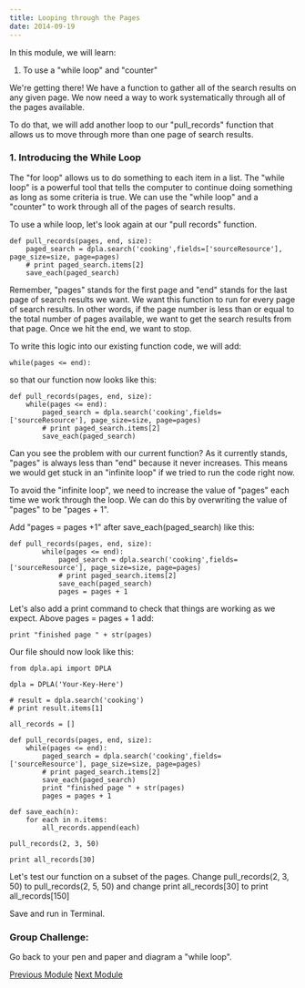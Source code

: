 ```yaml
---
title: Looping through the Pages
date: 2014-09-19
---
```


In this module, we will learn:

1. To use a "while loop" and "counter"

We're getting there! We have a function to gather all of the search results on any given page. We now need a way to work systematically through all of the pages available. 

To do that, we will add another loop to our "pull_records" function that allows us to move through more than one page of search results.

### 1. Introducing the While Loop

The "for loop" allows us to do something to each item in a list. The "while loop" is a powerful tool that tells the computer to continue doing something as long as some criteria is true. We can use the "while loop" and a "counter" to work through all of the pages of search results.

To use a while loop, let's look again at our "pull records" function.

	def pull_records(pages, end, size):
		paged_search = dpla.search('cooking',fields=['sourceResource'], page_size=size, page=pages)
		# print paged_search.items[2]			
		save_each(paged_search)

Remember, "pages" stands for the first page and "end" stands for the last page of search results we want. We want this function to run for every page of search results. In other words, if the page number is less than or equal to the total number of pages available, we want to get the search results from that page. Once we hit the end, we want to stop.

To write this logic into our existing function code, we will add:

	while(pages <= end):

so that our function now looks like this:

	def pull_records(pages, end, size):
		while(pages <= end):
			paged_search = dpla.search('cooking',fields=['sourceResource'], page_size=size, page=pages)
			# print paged_search.items[2]					
			save_each(paged_search)

Can you see the problem with our current function? As it currently stands, "pages" is always less than "end" because it never increases. This means we would get stuck in an "infinite loop" if we tried to run the code right now.

To avoid the "infinite loop", we need to increase the value of "pages" each time we work through the loop. We can do this by overwriting the value of "pages" to be "pages + 1".

Add "pages = pages +1" after <span class="command">save_each(paged_search)</span> like this:
	
	def pull_records(pages, end, size):
			while(pages <= end):
				paged_search = dpla.search('cooking',fields=['sourceResource'], page_size=size, page=pages)
				# print paged_search.items[2]					
				save_each(paged_search)
				pages = pages + 1

Let's also add a print command to check that things are working as we expect. Above <span class = "command">pages = pages + 1</span> add:

	print "finished page " + str(pages)

Our file should now look like this:

	from dpla.api import DPLA

	dpla = DPLA('Your-Key-Here')

	# result = dpla.search('cooking')
	# print result.items[1]
	
	all_records = []

	def pull_records(pages, end, size):
		while(pages <= end):
			paged_search = dpla.search('cooking',fields=['sourceResource'], page_size=size, page=pages)
			# print paged_search.items[2]
			save_each(paged_search)
			print "finished page " + str(pages)
			pages = pages + 1

	def save_each(n):
		for each in n.items:
			all_records.append(each)

	pull_records(2, 3, 50)

	print all_records[30]

Let's test our function on a subset of the pages. Change <span class="command">pull_records(2, 3, 50)</span> to <span class="command">pull_records(2, 5, 50)</span> and change <span class="command">print all_records[30]</span> to <span class="command">print all_records[150]</span>

Save and run in Terminal.

### Group Challenge: 

Go back to your pen and paper and diagram a "while loop". 


<span class="left">[Previous Module](module07.html)</span>
<span class="right">[Next Module](module09.html)</span>
